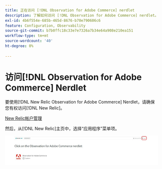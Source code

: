 ```yaml
---
title: 正在访问 [!DNL Observation for Adobe Commerce] nerdlet
description: 了解如何访问 [!DNL Observation for Adobe Commerce] nerdlet。
exl-id: 4b6f554e-685b-465d-8676-b70e790606c6
feature: Configuration, Observability
source-git-commit: b7b0ffc18c33e7e7326a7b34e64a908e210ea151
workflow-type: tm+mt
source-wordcount: '40'
ht-degree: 0%

---
```


# 访问[!DNL Observation for Adobe Commerce] Nerdlet

要使用[!DNL New Relic Observation for Adobe Commerce] Nerdlet，请确保您有权访问[!DNL New Relic]。

[New Relic帐户管理](https://experienceleague.adobe.com/en/docs/commerce-on-cloud/user-guide/monitor/new-relic/account-management)

然后，从[!DNL New Relic]主页中，选择“应用程序”菜单项。

![New Relic主页](../../assets/tools/observation-for-adobe-commerce/new-relic-homepage.jpeg)
